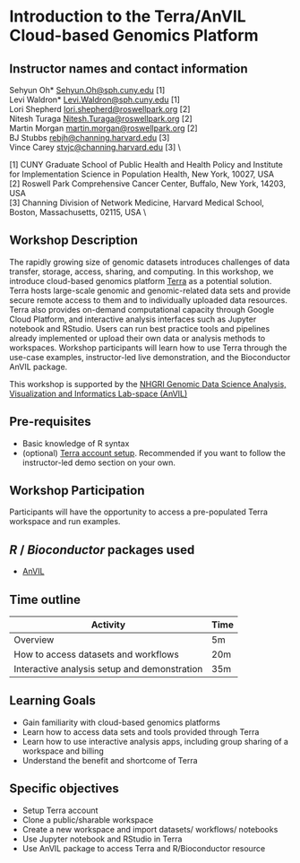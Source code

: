 # Introduction to the Terra/AnVIL Cloud-based Genomics Platform

## Instructor names and contact information
Sehyun Oh* <Sehyun.Oh@sph.cuny.edu> [1] \
Levi Waldron* <Levi.Waldron@sph.cuny.edu> [1] \
Lori Shepherd <lori.shepherd@roswellpark.org> [2] \
Nitesh Turaga <Nitesh.Turaga@roswellpark.org> [2] \
Martin Morgan <martin.morgan@roswellpark.org> [2] \
BJ Stubbs <rebjh@channing.harvard.edu> [3] \
Vince Carey <stvjc@channing.harvard.edu> [3] \

[1] CUNY Graduate School of Public Health and Health Policy and Institute for Implementation Science in Population Health, New York, 10027, USA \
[2] Roswell Park Comprehensive Cancer Center, Buffalo, New York, 14203, USA \
[3] Channing Division of Network Medicine, Harvard Medical School, Boston, Massachusetts, 02115, USA \
   
   

## Workshop Description

The rapidly growing size of genomic datasets introduces 
challenges of data transfer, storage, access, sharing, and computing. In this workshop, 
we introduce cloud-based genomics platform [Terra](https://anvil.terra.bio/) 
as a potential solution. Terra hosts large-scale genomic and genomic-related data 
sets and provide secure remote access to them and to individually uploaded data resources. Terra
also provides on-demand computational capacity through Google Cloud Platform, and 
interactive analysis interfaces such as Jupyter notebook and RStudio. Users can 
run best practice tools and pipelines already implemented or upload their own
data or analysis methods to workspaces. Workshop participants will learn how to
use Terra through the use-case examples, instructor-led live demonstration, and the 
Bioconductor AnVIL package. 

This workshop is supported by the [NHGRI Genomic Data Science Analysis, Visualization and Informatics Lab-space (AnVIL)](https://www.genome.gov/Funded-Programs-Projects/Computational-Genomics-and-Data-Science-Program/Genomic-Analysis-Visualization-Informatics-Lab-space-AnVIL)


## Pre-requisites

* Basic knowledge of R syntax
* (optional) [Terra account setup](https://support.terra.bio/hc/en-us/articles/360034677651-Account-setup-and-exploring-Terra). Recommended if you want to follow the instructor-led demo section on your own.

## Workshop Participation

Participants will have the opportunity to access a pre-populated Terra workspace and run examples. 

## _R_ / _Bioconductor_ packages used

* [AnVIL](https://github.com/Bioconductor/AnVIL)

## Time outline

| Activity                                              | Time |
|-------------------------------------------------------|------|
| Overview                                              | 5m   |
| How to access datasets and workflows                  | 20m  |
| Interactive analysis setup and demonstration          | 35m  |


## Learning Goals

* Gain familiarity with cloud-based genomics platforms
* Learn how to access data sets and tools provided through Terra
* Learn how to use interactive analysis apps, including group sharing of a workspace and billing
* Understand the benefit and shortcome of Terra
 
## Specific objectives

* Setup Terra account
* Clone a public/sharable workspace 
* Create a new workspace and import datasets/ workflows/ notebooks
* Use Jupyter notebook and RStudio in Terra
* Use AnVIL package to access Terra and R/Bioconductor resource
  
